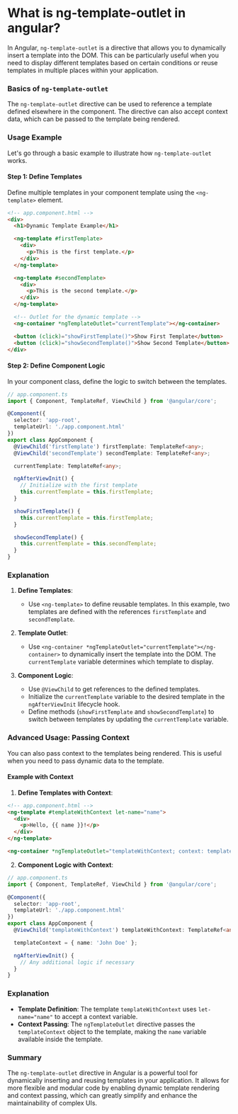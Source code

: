 # What is ng-template-outlet in angular?
In Angular, `ng-template-outlet` is a directive that allows you to dynamically insert a template into the DOM. This can be particularly useful when you need to display different templates based on certain conditions or reuse templates in multiple places within your application. 

### Basics of `ng-template-outlet`

The `ng-template-outlet` directive can be used to reference a template defined elsewhere in the component. The directive can also accept context data, which can be passed to the template being rendered.

### Usage Example

Let's go through a basic example to illustrate how `ng-template-outlet` works.

#### Step 1: Define Templates

Define multiple templates in your component template using the `<ng-template>` element.

```html
<!-- app.component.html -->
<div>
  <h1>Dynamic Template Example</h1>

  <ng-template #firstTemplate>
    <div>
      <p>This is the first template.</p>
    </div>
  </ng-template>

  <ng-template #secondTemplate>
    <div>
      <p>This is the second template.</p>
    </div>
  </ng-template>

  <!-- Outlet for the dynamic template -->
  <ng-container *ngTemplateOutlet="currentTemplate"></ng-container>

  <button (click)="showFirstTemplate()">Show First Template</button>
  <button (click)="showSecondTemplate()">Show Second Template</button>
</div>
```

#### Step 2: Define Component Logic

In your component class, define the logic to switch between the templates.

```typescript
// app.component.ts
import { Component, TemplateRef, ViewChild } from '@angular/core';

@Component({
  selector: 'app-root',
  templateUrl: './app.component.html'
})
export class AppComponent {
  @ViewChild('firstTemplate') firstTemplate: TemplateRef<any>;
  @ViewChild('secondTemplate') secondTemplate: TemplateRef<any>;

  currentTemplate: TemplateRef<any>;

  ngAfterViewInit() {
    // Initialize with the first template
    this.currentTemplate = this.firstTemplate;
  }

  showFirstTemplate() {
    this.currentTemplate = this.firstTemplate;
  }

  showSecondTemplate() {
    this.currentTemplate = this.secondTemplate;
  }
}
```

### Explanation

1. **Define Templates**: 
   - Use `<ng-template>` to define reusable templates. In this example, two templates are defined with the references `firstTemplate` and `secondTemplate`.

2. **Template Outlet**:
   - Use `<ng-container *ngTemplateOutlet="currentTemplate"></ng-container>` to dynamically insert the template into the DOM. The `currentTemplate` variable determines which template to display.

3. **Component Logic**:
   - Use `@ViewChild` to get references to the defined templates.
   - Initialize the `currentTemplate` variable to the desired template in the `ngAfterViewInit` lifecycle hook.
   - Define methods (`showFirstTemplate` and `showSecondTemplate`) to switch between templates by updating the `currentTemplate` variable.

### Advanced Usage: Passing Context

You can also pass context to the templates being rendered. This is useful when you need to pass dynamic data to the template.

#### Example with Context

1. **Define Templates with Context**:

```html
<!-- app.component.html -->
<ng-template #templateWithContext let-name="name">
  <div>
    <p>Hello, {{ name }}!</p>
  </div>
</ng-template>

<ng-container *ngTemplateOutlet="templateWithContext; context: templateContext"></ng-container>
```

2. **Component Logic with Context**:

```typescript
// app.component.ts
import { Component, TemplateRef, ViewChild } from '@angular/core';

@Component({
  selector: 'app-root',
  templateUrl: './app.component.html'
})
export class AppComponent {
  @ViewChild('templateWithContext') templateWithContext: TemplateRef<any>;

  templateContext = { name: 'John Doe' };

  ngAfterViewInit() {
    // Any additional logic if necessary
  }
}
```

### Explanation

- **Template Definition**: The template `templateWithContext` uses `let-name="name"` to accept a context variable.
- **Context Passing**: The `ngTemplateOutlet` directive passes the `templateContext` object to the template, making the `name` variable available inside the template.

### Summary

The `ng-template-outlet` directive in Angular is a powerful tool for dynamically inserting and reusing templates in your application. It allows for more flexible and modular code by enabling dynamic template rendering and context passing, which can greatly simplify and enhance the maintainability of complex UIs.

